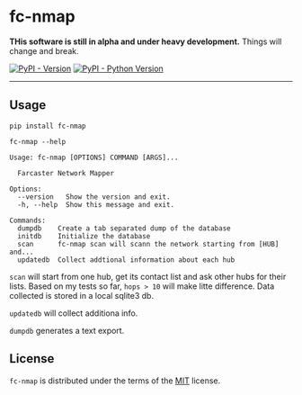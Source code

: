 # fc-nmap

**THis software is still in alpha and under heavy development.** Things will change and break.

[![PyPI - Version](https://img.shields.io/pypi/v/fc-nmap.svg)](https://pypi.org/project/fc-nmap)
[![PyPI - Python Version](https://img.shields.io/pypi/pyversions/fc-nmap.svg)](https://pypi.org/project/fc-nmap)

-----

## Usage

```console
pip install fc-nmap

fc-nmap --help

Usage: fc-nmap [OPTIONS] COMMAND [ARGS]...

  Farcaster Network Mapper

Options:
  --version   Show the version and exit.
  -h, --help  Show this message and exit.

Commands:
  dumpdb    Create a tab separated dump of the database
  initdb    Initialize the database
  scan      fc-nmap scan will scann the network starting from [HUB] and...
  updatedb  Collect addtional information about each hub
```

`scan` will start from one hub, get its contact list and ask other hubs for their lists. Based on my tests so far, `hops > 10` will make litte difference.
Data collected is stored in a local sqlite3 db.

`updatedb` will collect additiona info. 

`dumpdb` generates a text export.

## License

`fc-nmap` is distributed under the terms of the [MIT](https://spdx.org/licenses/MIT.html) license.
